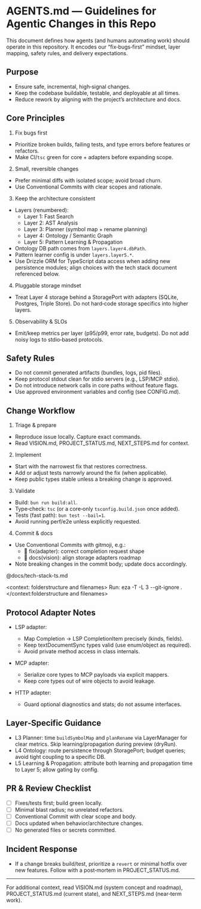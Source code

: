 # AGENTS.md — Guidelines for Agentic Changes in this Repo

This document defines how agents (and humans automating work) should
operate in this repository. It encodes our “fix‑bugs‑first” mindset,
layer mapping, safety rules, and delivery expectations.

## Purpose

- Ensure safe, incremental, high‑signal changes.
- Keep the codebase buildable, testable, and deployable at all times.
- Reduce rework by aligning with the project’s architecture and docs.

## Core Principles

1) Fix bugs first
- Prioritize broken builds, failing tests, and type errors before
  features or refactors.
- Make CI/`tsc` green for core + adapters before expanding scope.

2) Small, reversible changes
- Prefer minimal diffs with isolated scope; avoid broad churn.
- Use Conventional Commits with clear scopes and rationale.

3) Keep the architecture consistent
- Layers (renumbered):
  - Layer 1: Fast Search
  - Layer 2: AST Analysis
  - Layer 3: Planner (symbol map + rename planning)
  - Layer 4: Ontology / Semantic Graph
  - Layer 5: Pattern Learning & Propagation
- Ontology DB path comes from `layers.layer4.dbPath`.
- Pattern learner config is under `layers.layer5.*`.
- Use Drizzle ORM for TypeScript data access when adding new
  persistence modules; align choices with the tech stack document
  referenced below.

4) Pluggable storage mindset
- Treat Layer 4 storage behind a StoragePort with adapters (SQLite,
  Postgres, Triple Store). Do not hard‑code storage specifics into
  higher layers.

5) Observability & SLOs
- Emit/keep metrics per layer (p95/p99, error rate, budgets). Do not
  add noisy logs to stdio‑based protocols.

## Safety Rules

- Do not commit generated artifacts (bundles, logs, pid files).
- Keep protocol stdout clean for stdio servers (e.g., LSP/MCP stdio).
- Do not introduce network calls in core paths without feature flags.
- Use approved environment variables and config (see CONFIG.md).

## Change Workflow

1) Triage & prepare
- Reproduce issue locally. Capture exact commands.
- Read VISION.md, PROJECT_STATUS.md, NEXT_STEPS.md for context.

2) Implement
- Start with the narrowest fix that restores correctness.
- Add or adjust tests narrowly around the fix (when applicable).
- Keep public types stable unless a breaking change is approved.

3) Validate
- Build: `bun run build:all`.
- Type‑check: `tsc` (or a core‑only `tsconfig.build.json` once added).
- Tests (fast path): `bun test --bail=1`.
- Avoid running perf/e2e unless explicitly requested.

4) Commit & docs
- Use Conventional Commits with gitmoji, e.g.:
  - 🐛 fix(adapter): correct completion request shape
  - 📝 docs(vision): align storage adapters roadmap
- Note breaking changes in the commit body; update docs accordingly.

@docs/tech-stack-ts.md

<context: folderstructure and filenames>
Run: eza -T -L 3 --git-ignore .
</context:folderstructure and filenames>

## Protocol Adapter Notes

- LSP adapter:
  - Map Completion → LSP CompletionItem precisely (kinds, fields).
  - Keep textDocumentSync types valid (use enum/object as required).
  - Avoid private method access in class internals.

- MCP adapter:
  - Serialize core types to MCP payloads via explicit mappers.
  - Keep core types out of wire objects to avoid leakage.

- HTTP adapter:
  - Guard optional diagnostics and stats; do not assume interfaces.

## Layer‑Specific Guidance

- L3 Planner: time `buildSymbolMap` and `planRename` via LayerManager
  for clear metrics. Skip learning/propagation during preview (dryRun).
- L4 Ontology: route persistence through StoragePort; budget queries;
  avoid tight coupling to a specific DB.
- L5 Learning & Propagation: attribute both learning and propagation
  time to Layer 5; allow gating by config.

## PR & Review Checklist

- [ ] Fixes/tests first; build green locally.
- [ ] Minimal blast radius; no unrelated refactors.
- [ ] Conventional Commit with clear scope and body.
- [ ] Docs updated when behavior/architecture changes.
- [ ] No generated files or secrets committed.

## Incident Response

- If a change breaks build/test, prioritize a `revert` or minimal hotfix
  over new features. Follow with a post‑mortem in PROJECT_STATUS.md.

---

For additional context, read VISION.md (system concept and roadmap),
PROJECT_STATUS.md (current state), and NEXT_STEPS.md (near‑term work).
